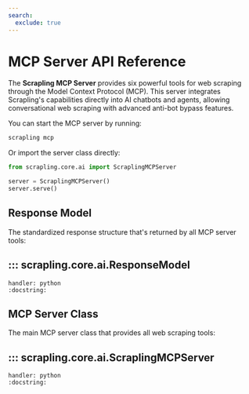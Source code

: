 ```yaml
---
search:
  exclude: true
---
```


# MCP Server API Reference

The **Scrapling MCP Server** provides six powerful tools for web scraping through the Model Context Protocol (MCP). This server integrates Scrapling's capabilities directly into AI chatbots and agents, allowing conversational web scraping with advanced anti-bot bypass features.

You can start the MCP server by running:

```bash
scrapling mcp
```

Or import the server class directly:

```python
from scrapling.core.ai import ScraplingMCPServer

server = ScraplingMCPServer()
server.serve()
```

## Response Model

The standardized response structure that's returned by all MCP server tools:

## ::: scrapling.core.ai.ResponseModel
    handler: python
    :docstring:

## MCP Server Class

The main MCP server class that provides all web scraping tools:

## ::: scrapling.core.ai.ScraplingMCPServer
    handler: python
    :docstring: